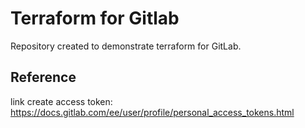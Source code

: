 # Terraform for Gitlab

Repository created to demonstrate terraform for GitLab.

## Reference
link create access token: https://docs.gitlab.com/ee/user/profile/personal_access_tokens.html
